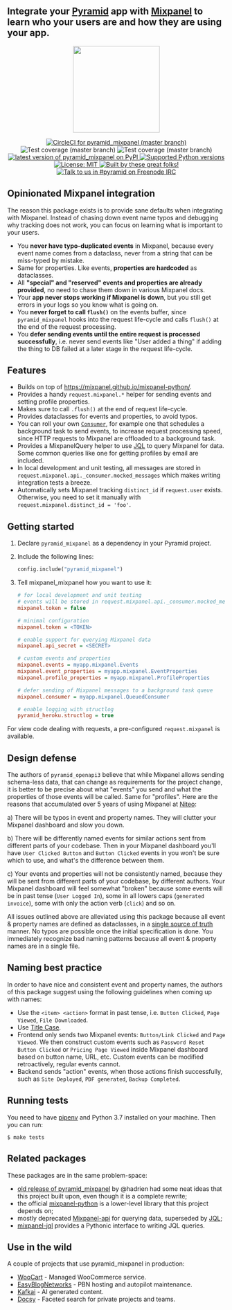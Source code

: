 ## Integrate your [Pyramid](https://trypyramid.com) app with [Mixpanel](https://mixpanel.com/) to learn who your users are and how they are using your app.

<p align="center">
  <img height="200" src="https://github.com/niteoweb/pyramid_mixpanel/blob/master/header.jpg?raw=true" />
</p>

<p align="center">
  <a href="https://circleci.com/gh/niteoweb/pyramid_mixpanel">
    <img alt="CircleCI for pyramid_mixpanel (master branch)"
         src="https://circleci.com/gh/niteoweb/pyramid_mixpanel.svg?style=shield">
  </a>
  <img alt="Test coverage (master branch)"
       src="https://img.shields.io/badge/tests_coverage-100%25-brightgreen.svg">
  <img alt="Test coverage (master branch)"
       src="https://img.shields.io/badge/types_coverage-100%25-brightgreen.svg">
  <a href="https://pypi.org/project/pyramid_mixpanel/">
    <img alt="latest version of pyramid_mixpanel on PyPI"
         src="https://img.shields.io/pypi/v/pyramid_mixpanel.svg">
  </a>
  <a href="https://pypi.org/project/pyramid_mixpanel/">
    <img alt="Supported Python versions"
         src="https://img.shields.io/pypi/pyversions/pyramid_mixpanel.svg">
  </a>
  <a href="https://github.com/niteoweb/pyramid_mixpanel/blob/master/LICENSE">
    <img alt="License: MIT"
         src="https://img.shields.io/badge/License-MIT-yellow.svg">
  </a>
  <a href="https://github.com/niteoweb/pyramid_mixpanel/graphs/contributors">
    <img alt="Built by these great folks!"
         src="https://img.shields.io/github/contributors/niteoweb/pyramid_mixpanel.svg">
  </a>
  <a href="https://webchat.freenode.net/?channels=pyramid">
    <img alt="Talk to us in #pyramid on Freenode IRC"
         src="https://img.shields.io/badge/irc-freenode-blue.svg">
  </a>
</p>

## Opinionated Mixpanel integration

The reason this package exists is to provide sane defaults when integrating with Mixpanel. Instead of chasing down event name typos and debugging why tracking does not work, you can focus on learning what is important to your users.

- You **never have typo-duplicated events** in Mixpanel, because every event name comes from a dataclass, never from a string that can be miss-typed by mistake.
- Same for properties. Like events, **properties are hardcoded** as dataclasses.
- All **"special" and "reserved" events and properties are already provided**, no need to chase them down in various Mixpanel docs.
- Your **app never stops working if Mixpanel is down**, but you still get errors in your logs so you know what is going on.
- You **never forget to call `flush()`** on the events buffer, since `pyramid_mixpanel` hooks into the request life-cycle and calls `flush()` at the end of the request processing.
- You **defer sending events until the entire request is processed successfully**, i.e. never send events like "User added a thing" if adding the thing to DB failed at a later stage in the request life-cycle.


## Features

- Builds on top of https://mixpanel.github.io/mixpanel-python/.
- Provides a handy `request.mixpanel.*` helper for sending events and setting profile properties.
- Makes sure to call `.flush()` at the end of request life-cycle.
- Provides dataclasses for events and properties, to avoid typos.
- You can roll your own [`Consumer`](https://mixpanel.github.io/mixpanel-python/#built-in-consumers), for example one that schedules a background task to send events, to increase request processing speed, since HTTP requests to Mixpanel are offloaded to a background task.
- Provides a MixpanelQuery helper to use [JQL](https://mixpanel.com/jql/) to query Mixpanel for data. Some common queries like one for getting profiles by email are included.
- In local development and unit testing, all messages are stored in `request.mixpanel.api._consumer.mocked_messages` which makes writing integration tests a breeze.
- Automatically sets Mixpanel tracking `distinct_id` if `request.user` exists. Otherwise, you need to set it manually with `request.mixpanel.distinct_id = 'foo'`.


## Getting started

1. Declare `pyramid_mixpanel` as a dependency in your Pyramid project.

1. Include the following lines:

    ```python
    config.include("pyramid_mixpanel")
    ```

1. Tell mixpanel_mixpanel how you want to use it:


    ```ini
    # for local development and unit testing
    # events will be stored in request.mixpanel.api._consumer.mocked_messages
    mixpanel.token = false

    # minimal configuration
    mixpanel.token = <TOKEN>

    # enable support for querying Mixpanel data
    mixpanel.api_secret = <SECRET>

    # custom events and properties
    mixpanel.events = myapp.mixpanel.Events
    mixpanel.event_properties = myapp.mixpanel.EventProperties
    mixpanel.profile_properties = myapp.mixpanel.ProfileProperties

    # defer sending of Mixpanel messages to a background task queue
    mixpanel.consumer = myapp.mixpanel.QueuedConsumer

    # enable logging with structlog
    pyramid_heroku.structlog = true
    ```

For view code dealing with requests, a pre-configured `request.mixpanel`
is available.


## Design defense

The authors of `pyramid_openapi3` believe that while Mixpanel allows sending schema-less data, that can change as requirements for the project change, it is better to be precise about what "events" you send and what the properties of those events will be called. Same for "profiles". Here are the reasons that accumulated over 5 years of using Mixpanel at [Niteo](https://niteo.co):

a) There will be typos in event and property names. They will clutter your Mixpanel dashboard and slow you down.

b) There will be differently named events for similar actions sent from different parts of your codebase. Then in your Mixpanel dashboard you'll have `User Clicked Button` and `Button Clicked` events in you won't be sure which to use, and what's the difference between them.

c) Your events and properties will not be consistently named, because they will be sent from different parts of your codebase, by different authors. Your Mixpanel dashboard will feel somewhat "broken" because some events will be in past tense (`User Logged In`), some in all lowers caps (`generated invoice`), some with only the action verb (`click`) and so on.

All issues outlined above are alleviated using this package because all event & property names are defined as dataclasses, in a [single source of truth](https://github.com/niteoweb/pyramid_mixpanel/blob/eb47dcaa41e1f5de4134b066b90e9530d9318de2/pyramid_mixpanel/__init__.py#L29) manner. No typos are possible once the initial specification is done. You immediately recognize bad naming patterns because all event & property names are in a single file.

## Naming best practice

In order to have nice and consistent event and property names, the authors of this package suggest using the following guidelines when coming up with names:

* Use the `<item> <action>` format in past tense, i.e. `Button Clicked`, `Page Viewed`, `File Downloaded`.
* Use [Title Case](https://en.wikipedia.org/wiki/Letter_case#Title_Case).
* Frontend only sends two Mixpanel events: `Button/Link Clicked` and `Page Viewed`. We then construct custom events such as `Password Reset Button Clicked` or `Pricing Page Viewed` inside Mixpanel dashboard based on button name, URL, etc. Custom events can be modified retroactively, regular events cannot.
* Backend sends "action" events, when those actions finish successfully, such as `Site Deployed`, `PDF generated`, `Backup Completed`.


## Running tests

You need to have [pipenv](https://pipenv.readthedocs.io/) and Python 3.7 installed on your machine. Then you can run:

    $ make tests

## Related packages

These packages are in the same problem-space:

- [old release of pyramid_mixpanel](https://pypi.org/project/pyramid_mixpanel/0.1.65/) by @hadrien had some neat ideas that this project built upon, even though it is a complete rewrite;
- the official [mixpanel-python](https://mixpanel.github.io/mixpanel-python/) is a lower-level library that this project depends on;
- mostly deprecated [Mixpanel-api](https://github.com/mixpanel/mixpanel_api) for querying data, superseded by [JQL](https://mixpanel.com/jql/);
- [mixpanel-jql](https://github.com/ownaginatious/mixpanel-jql) provides a Pythonic interface to writing JQL queries.


## Use in the wild

A couple of projects that use pyramid_mixpanel in production:

- [WooCart](https://woocart.com) - Managed WooCommerce service.
- [EasyBlogNetworks](https://easyblognetworks.com) - PBN hosting and autopilot maintenance.
- [Kafkai](https://kafkai.com) - AI generated content.
- [Docsy](https://docsy.org/) - Faceted search for private projects and teams.
